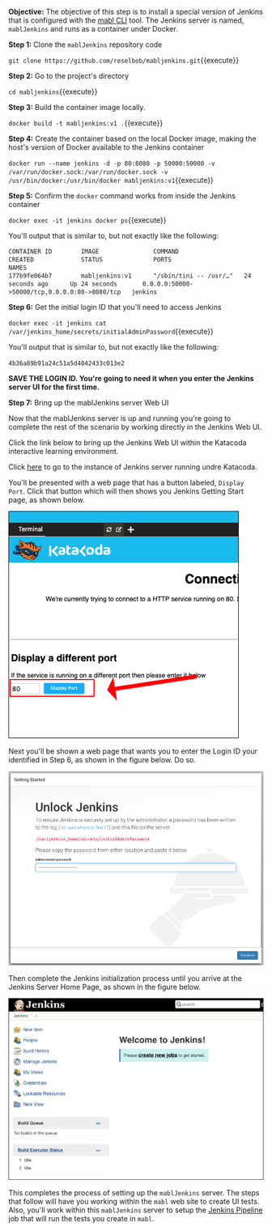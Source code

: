 **Objective:** The objective of this step is to install a special version of Jenkins that is configured with the [mabl CLI](https://help.mabl.com/docs/mabl-cli) tool. The Jenkins server is named, `mablJenkins` and runs as a container under Docker.

**Step 1:** Clone the `mablJenkins` repository code

`git clone https://github.com/reselbob/mabljenkins.git`{{execute}}

**Step 2:** Go to the project's directory

`cd mabljenkins`{{execute}}

**Step 3:** Build the container image locally.

`docker build -t mabljenkins:v1 .`{{execute}}

**Step 4:** Create the container based on the local Docker image, making the host's version of Docker available to the Jenkins container

`docker run --name jenkins -d -p 80:8080 -p 50000:50000 -v /var/run/docker.sock:/var/run/docker.sock -v /usr/bin/docker:/usr/bin/docker mabljenkins:v1`{{execute}}

**Step 5:** Confirm the `docker` command works from inside the Jenkins container

`docker exec -it jenkins docker ps`{{execute}}

You'll output that is similar to, but not exactly like the following:

```
CONTAINER ID        IMAGE               COMMAND                  CREATED             STATUS              PORTS                       NAMES
177b9fe064b7        mabljenkins:v1      "/sbin/tini -- /usr/…"   24 seconds ago      Up 24 seconds       0.0.0.0:50000->50000/tcp,0.0.0.0:80->8080/tcp   jenkins
```

**Step 6:** Get the initial login ID that you'll need to access Jenkins

`docker exec -it jenkins cat /var/jenkins_home/secrets/initialAdminPassword`{{execute}}

You'll output that is similar to, but not exactly like the following:

`4b36a89b91a24c51a5d4042433c013e2`

**SAVE THE LOGIN ID. You're going to need it when you enter the Jenkins server UI for the first time.**

**Step 7:** Bring up the mablJenkins server Web UI

Now that the mablJenkins server is up and running you're going to complete the rest of the scenario by working directly in the Jenkins Web UI.

Click the link below to bring up the Jenkins Web UI within the Katacoda interactive learning environment.

Click [here](https://[[HOST_SUBDOMAIN]]-80-[[KATACODA_HOST]].environments.katacoda.com) to go to the instance of Jenkins server running undre Katacoda.

You'll be presented with a web page that has a button labeled, `Display Port`. Click that button which will then shows you Jenkins Getting Start page, as shown below.

![Display Port](https://github.com/reselbob/mabljenkins/blob/master/assets/access-ui-katacoda.jpg?raw=true)

Next you'll be shown a web page that wants you to enter the Login ID your identified in Step 6, as shown in the figure below. Do so.

![Enter Login ID](https://github.com/reselbob/mabljenkins/blob/master/assets/unlock-jenkins.jpg?raw=true)

Then complete the Jenkins initialization process until you arrive at the Jenkins Server Home Page, as shown in the figure below.

![Jenkins Web UI](https://github.com/reselbob/mabljenkins/blob/master/assets/jenkins-home-page.jpg?raw=true)

This completes the process of setting up the `mablJenkins` server. The steps that follow will have you working within the `mabl` web site to create UI tests. Also, you'll work within this `mablJenkins` server to setup the [Jenkins Pipeline](https://jenkins.io/doc/book/pipeline/getting-started/) job that will run the tests you create in `mabl`.
